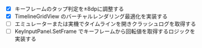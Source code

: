 - [x] キーフレームのタップ判定を±8dpに調整する
- [x] TimelineGridView のバーチャルレンダリング最適化を実装する
- [ ] エミュレーターまたは実機でタイムラインを開きクラッシュログを取得する
- [ ] KeyInputPanel.SetFrame でキーフレームから回転値を取得するロジックを実装する
